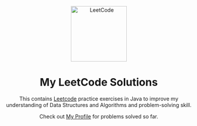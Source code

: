 <div align="center">
<a href="https://leetcode.com/"><img src="https://i.imgur.com/IsS5xkZ.png" width="150" title="LeetCode" alt="LeetCode"></a>
<h1>My LeetCode Solutions</h1>

This contains [Leetcode](https://leetcode.com/problemset/all/) practice exercises in Java to improve my understanding of Data Structures and Algorithms and problem-solving skill.

Check out [My Profile](https://leetcode.com/Olutoba/) for problems solved so far.
